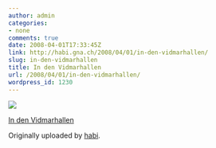 ```yaml
---
author: admin
categories:
- none
comments: true
date: 2008-04-01T17:33:45Z
link: http://habi.gna.ch/2008/04/01/in-den-vidmarhallen/
slug: in-den-vidmarhallen
title: In den Vidmarhallen
url: /2008/04/01/in-den-vidmarhallen/
wordpress_id: 1230
---
```


[![](http://farm4.static.flickr.com/3039/2380797790_3a8209e6b5_m.jpg)](http://www.flickr.com/photos/habi/2380797790/)
   

 
  [In den Vidmarhallen](http://www.flickr.com/photos/habi/2380797790/)
    

  Originally uploaded by [habi](http://www.flickr.com/people/habi/).
 




  

